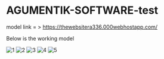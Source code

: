 # AGUMENTIK-SOFTWARE-test
model link = > https://thewebsitera336.000webhostapp.com/

Below is the working model

![1](https://user-images.githubusercontent.com/91128089/186114610-1f414a67-4605-4fe8-ad5e-77294da27a63.jpg)
![2](https://user-images.githubusercontent.com/91128089/186114627-45277b3d-a264-4466-b504-60772879e944.jpg)
![3](https://user-images.githubusercontent.com/91128089/186114640-db53a3e9-b891-41af-983c-5d0dc39edb25.jpg)
![4](https://user-images.githubusercontent.com/91128089/186114663-ccc733bb-5606-448a-a62b-56f0f1f569ea.jpg)
![5](https://user-images.githubusercontent.com/91128089/186114675-1e09eebc-fde3-40b7-aea6-fc1c51671ecf.jpg)

